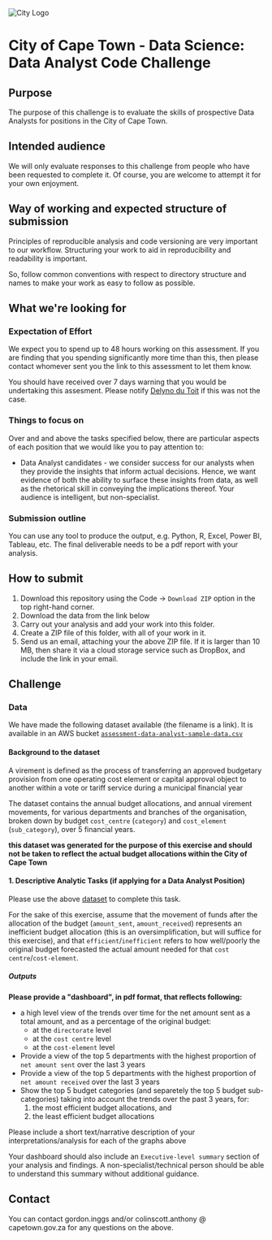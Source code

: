 
<img src="img/city_emblem.png" alt="City Logo"/>

# City of Cape Town - Data Science: Data Analyst Code Challenge

## Purpose

The purpose of this challenge is to evaluate the skills of prospective Data Analysts for positions in the City of Cape Town. 

## Intended audience

We will only evaluate responses to this challenge from people who have been requested to complete it. Of course, you are welcome to attempt it for your own enjoyment.

## Way of working and expected structure of submission
Principles of reproducible analysis and code versioning are very important to our workflow. Structuring your work to aid in reproducibility and readability is important. 

So, follow common conventions with respect to directory structure and names to make your work as easy to follow as possible.

## What we're looking for
### Expectation of Effort
We expect you to spend up to 48 hours working on this assessment. If you are finding that you spending significantly more time than this, then please contact whomever sent you the link to this assessment to let them know.

You should have received over 7 days warning that you would be undertaking this assesment. Please notify [Delyno du Toit](delyno.dutoit@capetown.gov.za) if this was not the case.

### Things to focus on
Over and and above the tasks specified below, there are particular aspects of each position that we would like you to pay attention to:

* Data Analyst candidates - we consider success for our analysts when they provide the insights that inform actual decisions. Hence, we want evidence of both the ability to surface these insights from data, as well as the rhetorical skill in conveying the implications thereof. Your audience is intelligent, but non-specialist.

### Submission outline
You can use any tool to produce the output, e.g. Python, R, Excel, Power BI, Tableau, etc. The final deliverable needs to be a pdf report with your analysis.

## How to submit
1. Download this repository using the Code -> `Download ZIP` option in the top right-hand corner.
2. Download the data from the link below
3. Carry out your analysis and add your work into this folder.
6. Create a ZIP file of this folder, with all of your work in it.
7. Send us an email, attaching your the above ZIP file. If it is larger than 10 MB, then share it via a cloud storage service such as DropBox, and include the link in your email. 

## Challenge
### Data
We have made the following dataset available (the filename is a link). It is available in an AWS bucket [`assessment-data-analyst-sample-data.csv`](https://cct-budgets-code-challenge-input-data.s3.amazonaws.com/opm.assessment-data-analyst-sample-data.csv)

#### Background to the dataset
A virement is defined as the process of transferring an approved budgetary provision from one operating cost element or capital approval object to another within a vote or tariff service during a municipal financial year

The dataset contains the annual budget allocations, and annual virement movements, for various departments and branches of the organisation, broken down by budget `cost_centre` (`category`) and `cost_element` (`sub_category`), over 5 financial years.

**this dataset was generated for the purpose of this exercise and should not be taken to reflect the actual budget allocations within the City of Cape Town**

#### 1. Descriptive Analytic Tasks (if applying for a Data Analyst Position)
Please use the above [dataset](https://cct-budgets-code-challenge-input-data.s3.amazonaws.com/opm.assessment-data-analyst-sample-data.csv) to complete this task.

For the sake of this exercise, assume that the movement of funds after the allocation of the budget (`amount_sent`, `amount_received`) represents an inefficient budget allocation (this is an oversimplification, but will suffice for this exercise), and that `efficient`/`inefficient` refers to how well/poorly the original budget forecasted the actual amount needed for that `cost centre`/`cost-element`.

##### Outputs
**Please provide a "dashboard", in pdf format, that reflects following:**
* a high level view of the trends over time for the net amount sent as a total amount, and as a percentage of the original budget:
  * at the `directorate` level
  * at the `cost centre` level
  * at the `cost-element` level
* Provide a view of the top 5 departments with the highest proportion of `net amount sent` over the last 3 years
* Provide a view of the top 5 departments with the highest proportion of `net amount received` over the last 3 years
* Show the top 5 budget categories (and separetely the top 5 budget sub-categories) taking into account the trends over the past 3 years, for:
  1) the most efficient budget allocations, and
  2) the least efficient budget allocations
 
Please include a short text/narrative description of your interpretations/analysis for each of the graphs above

Your dashboard should also include an `Executive-level summary` section of your analysis and findings. A non-specialist/technical person should be able to understand this summary without additional guidance.

## Contact
You can contact gordon.inggs and/or colinscott.anthony @ capetown.gov.za for any questions on the above.
